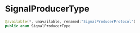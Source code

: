 # SignalProducerType

``` swift
@available(*, unavailable, renamed:"SignalProducerProtocol")
public enum SignalProducerType 
```
